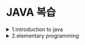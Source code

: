 # JAVA 복습

<details>

<summary>1.introduction to java</summary>

## 1.introduction to java

#### Intro

- source code란 high-level language로 쓰여진 프로그램을 뜻한다.
- source code는 컴퓨터가 이해할 수 없으며 이해할 수 있는 코드로 바꿔주는 tool을 interpreter 또는 compiler라고 한다.
- interpreter는 source code로 부터 statement를 읽어 machine code로 바꿔 바로 실행한다.
- compiler는 전체 source code를 machine code file로 바꾸고 그 파일이 실행된다.

#### Why Java?

- Java is simple: Java는 C++과 비슷하지만 더 기능적이고 단점은 적다.
- Java is object-oriented: Java는 객체지향적인 언어이다.
- Java is distributed: Java는 networking capability를 가지고 있다.
- Java is interpreted: Source code는 컴파일 시 OS가 인식할 수 없는 bytecode(.class file)로 변환된다. 그리고 JVM이 bytecode를 OS가 인식할 수 있게 해준다. 따라서 OS에 종속적이지 않고 java 파일 하나만 만들면 어느 디바이스에서든 실행할 수 있다.
- Java is robust: Java는 다른 언어에서 나타나는 problem이나 error를 발견할 수 있으며 runtime exception handling 특징을 가지고 있다.
- Java is secure: Java는 잘못된 프로그램으로 인한 피해를 줄이기 위해 여러 보안 메커니즘을 구현했다.
- Java is architecture-neutral: 한 번 써지면 어디서든지 실행 가능하다. (JVM의 특징)
- Java is portable: 바로 위의 특징으로 인해 Java는 portable하다.
- Java is multithreaded
- Java is dynamic: Java는 진화하는 것에 적응하도록 설계되었다. 새로운 기능은 필요할 때마다 쉽게 추가될 수 있다.

#### JVM, JRE, JDK

- JVM은 위에서 설명한 것과 같고 JRE는 JVM을 생성하는 디스크 상의 부분이다. JDK는 개발자들이 JVM과 JRE에 의해 실행되고 구동될 수 있는 자바 프로그램을 생성할 수 있게 도와준다.

#### Java Program 실행 과정

- .Java 형식으로 파일을 저장한다. file name과 public class 'name'이 반드시 같아야 한다.
- .class file로 Compile 된다. 예시로 javac Welcome.java가 있으며 문법적인 에러가 없다면 Welcome.class라는 파일이 생성된다.
- .class file은 JVM에 의해 실행된다.
</details>

<details>

<summary>2.elementary programming</summary>

## 2.elementary programming

#### Identifiers

- identifier는 letter, digit, undersores, dollar sign으로 이루어진다.
- 숫자로 시작할 수 없다.
- reserved word와 겹치면 안 된다.
- true, false, null도 될 수 없다.
- 길이 제한 없다.

#### Constants

- final datatype CONSTANTNAME = VALUE; 과 같은 식으로 작성

#### Naming Conventions

- 의미 있는 이름을 사용한다.
- variable과 method 이름: 소문자를 사용한다. 다른 단어들이 붙어 있는 경우 대문자로 구분한다.
- class 이름: 대문자로 시작한다.
- 상수: 글자 전부 대문자로 이루어져 있으며 다른 단어들은 밑줄로 구분한다.

#### Floating-point Number

- floating-poing number는 근사치이다.
- 예를 들어, System.out.println(1.0-0.1-0.1-0.1-0.1-0.1); -> 0.5000000000000001, Not 0.5
- 따라서 Integer를 통해 계산하는 것이 정확하다.

#### Exponent Operation

- Math.pow(2, 3); -> 8

#### Literals

- 프로그램에서 직접 표현한 값을 의미한다.

#### Integer Literals

- Integer literal은 정수 변수에 할당될 수 있다.
- 범위가 안 맞으면 컴파일 오류가 날 수 있다.
- 범위는 -2<sup>31</sup> 부터 2<sup>31</sup>-1 까지이다.
- Long type으로 나타내기 위해 뒤에 L을 붙일 수 있다. 예를 들어 2147483548L

#### Floating-Poing Literals

- 기본적으로, floating-point literal은 double type value와 같이 다뤄진다.
- 뒤에 F를 붙이거나 D를 붙여서 float, double로 만들 수 있다.
- Double type과 Float type의 차이점은 Double type이 더 정밀하다는 것이다.

#### Current Time

- currentTimeMillis 메소드는 01-01-1970 부터 지금까지의 시간을 밀리초로 반환한다.

#### Numeric Type Conversion

- 다른 type 끼리 연산을 할 때 한 가지 타입으로 통합돼서 계산된다. 우선순위는 double > float > long > int 이다.

#### Type Casting

- type을 확장할 때는 암시적으로 캐스팅 해주지만 type을 축소할 때는 명시적으로 캐스팅 해준다.

#### Operator ^

- 두 bool 값이 서로 같을 때 false

#### Conditional Expressions

- y = (x>0)?1:-1; ==> 조건문이 참이면 1 거짓이면 -1
</details>
